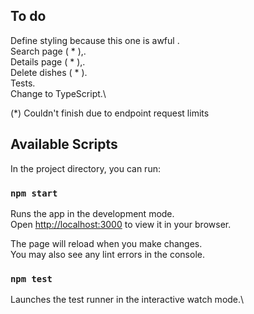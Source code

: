 ## To do
Define styling because this one is awful .\
Search page ( * ),.\
Details page ( * ),.\
Delete dishes ( * ).\
Tests.\
Change to TypeScript.\

(*) Couldn't finish due to endpoint request limits 






## Available Scripts

In the project directory, you can run:

### `npm start`

Runs the app in the development mode.\
Open [http://localhost:3000](http://localhost:3000) to view it in your browser.

The page will reload when you make changes.\
You may also see any lint errors in the console.

### `npm test`

Launches the test runner in the interactive watch mode.\